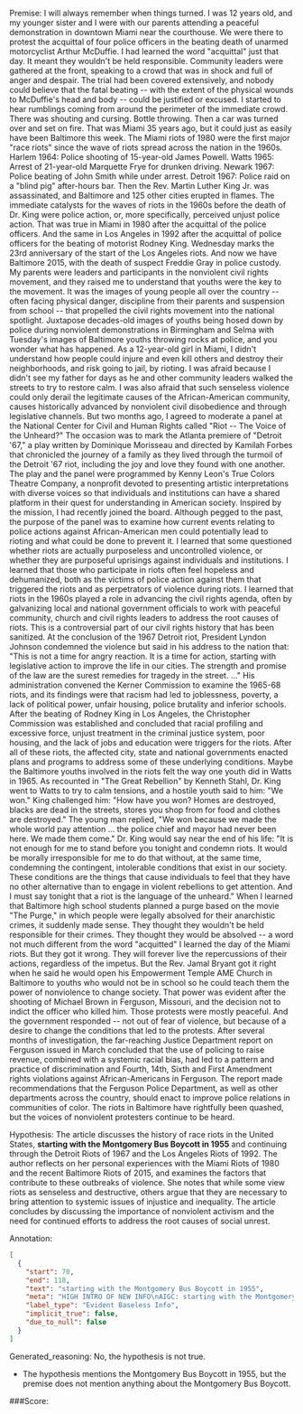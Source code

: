 
Premise:
I will always remember when things turned. I was 12 years old, and my younger sister and I were with our parents attending a peaceful demonstration in downtown Miami near the courthouse. We were there to protest the acquittal of four police officers in the beating death of unarmed motorcyclist Arthur McDuffie. I had learned the word "acquittal" just that day. It meant they wouldn't be held responsible. Community leaders were gathered at the front, speaking to a crowd that was in shock and full of anger and despair. The trial had been covered extensively, and nobody could believe that the fatal beating -- with the extent of the physical wounds to McDuffie's head and body -- could be justified or excused. I started to hear rumblings coming from around the perimeter of the immediate crowd. There was shouting and cursing. Bottle throwing. Then a car was turned over and set on fire. That was Miami 35 years ago, but it could just as easily have been Baltimore this week. The Miami riots of 1980 were the first major "race riots" since the wave of riots spread across the nation in the 1960s. Harlem 1964: Police shooting of 15-year-old James Powell. Watts 1965: Arrest of 21-year-old Marquette Frye for drunken driving. Newark 1967: Police beating of John Smith while under arrest. Detroit 1967: Police raid on a "blind pig" after-hours bar. Then the Rev. Martin Luther King Jr. was assassinated, and Baltimore and 125 other cities erupted in flames. The immediate catalysts for the waves of riots in the 1960s before the death of Dr. King were police action, or, more specifically, perceived unjust police action. That was true in Miami in 1980 after the acquittal of the police officers. And the same in Los Angeles in 1992 after the acquittal of police officers for the beating of motorist Rodney King. Wednesday marks the 23rd anniversary of the start of the Los Angeles riots. And now we have Baltimore 2015, with the death of suspect Freddie Gray in police custody. My parents were leaders and participants in the nonviolent civil rights movement, and they raised me to understand that youths were the key to the movement. It was the images of young people all over the country -- often facing physical danger, discipline from their parents and suspension from school -- that propelled the civil rights movement into the national spotlight. Juxtapose decades-old images of youths being hosed down by police during nonviolent demonstrations in Birmingham and Selma with Tuesday's images of Baltimore youths throwing rocks at police, and you wonder what has happened. As a 12-year-old girl in Miami, I didn't understand how people could injure and even kill others and destroy their neighborhoods, and risk going to jail, by rioting. I was afraid because I didn't see my father for days as he and other community leaders walked the streets to try to restore calm. I was also afraid that such senseless violence could only derail the legitimate causes of the African-American community, causes historically advanced by nonviolent civil disobedience and through legislative channels. But two months ago, I agreed to moderate a panel at the National Center for Civil and Human Rights called "Riot -- The Voice of the Unheard?" The occasion was to mark the Atlanta premiere of "Detroit '67," a play written by Dominique Morisseau and directed by Kamilah Forbes that chronicled the journey of a family as they lived through the turmoil of the Detroit '67 riot, including the joy and love they found with one another. The play and the panel were programmed by Kenny Leon's True Colors Theatre Company, a nonprofit devoted to presenting artistic interpretations with diverse voices so that individuals and institutions can have a shared platform in their quest for understanding in American society. Inspired by the mission, I had recently joined the board. Although pegged to the past, the purpose of the panel was to examine how current events relating to police actions against African-American men could potentially lead to rioting and what could be done to prevent it. I learned that some questioned whether riots are actually purposeless and uncontrolled violence, or whether they are purposeful uprisings against individuals and institutions. I learned that those who participate in riots often feel hopeless and dehumanized, both as the victims of police action against them that triggered the riots and as perpetrators of violence during riots. I learned that riots in the 1960s played a role in advancing the civil rights agenda, often by galvanizing local and national government officials to work with peaceful community, church and civil rights leaders to address the root causes of riots. This is a controversial part of our civil rights history that has been sanitized. At the conclusion of the 1967 Detroit riot, President Lyndon Johnson condemned the violence but said in his address to the nation that: "This is not a time for angry reaction. It is a time for action, starting with legislative action to improve the life in our cities. The strength and promise of the law are the surest remedies for tragedy in the street. ..." His administration convened the Kerner Commission to examine the 1965-68 riots, and its findings were that racism had led to joblessness, poverty, a lack of political power, unfair housing, police brutality and inferior schools. After the beating of Rodney King in Los Angeles, the Christopher Commission was established and concluded that racial profiling and excessive force, unjust treatment in the criminal justice system, poor housing, and the lack of jobs and education were triggers for the riots. After all of these riots, the affected city, state and national governments enacted plans and programs to address some of these underlying conditions. Maybe the Baltimore youths involved in the riots felt the way one youth did in Watts in 1965. As recounted in "The Great Rebellion" by Kenneth Stahl, Dr. King went to Watts to try to calm tensions, and a hostile youth said to him:  "We won." King challenged him: "How have you won? Homes are destroyed, blacks are dead in the streets, stores you shop from for food and clothes are destroyed." The young man replied, "We won because we made the whole world pay attention ... the police chief and mayor had never been here. We made them come." Dr. King would say near the end of his life: "It is not enough for me to stand before you tonight and condemn riots. It would be morally irresponsible for me to do that without, at the same time, condemning the contingent, intolerable conditions that exist in our society. These conditions are the things that cause individuals to feel that they have no other alternative than to engage in violent rebellions to get attention. And I must say tonight that a riot is the language of the unheard." When I learned that Baltimore high school students planned a purge based on the movie "The Purge," in which people were legally absolved for their anarchistic crimes, it suddenly made sense. They thought they wouldn't be held responsible for their crimes. They thought they would be absolved -- a word not much different from the word "acquitted" I learned the day of the Miami riots. But they got it wrong. They will forever live the repercussions of their actions, regardless of the impetus. But the Rev. Jamal Bryant got it right when he said he would open his Empowerment Temple AME Church in Baltimore to youths who would not be in school so he could teach them the power of nonviolence to change society. That power was evident after the shooting of Michael Brown in Ferguson, Missouri, and the decision not to indict the officer who killed him. Those protests were mostly peaceful. And the government responded -- not out of fear of violence, but because of a desire to change the conditions that led to the protests. After several months of investigation, the far-reaching Justice Department report on Ferguson issued in March concluded that the use of policing to raise revenue, combined with a systemic racial bias, had led to a pattern and practice of discrimination and Fourth, 14th, Sixth and First Amendment rights violations against African-Americans in Ferguson. The report made recommendations that the Ferguson Police Department, as well as other departments across the country, should enact to improve police relations in communities of color. The riots in Baltimore have rightfully been quashed, but the voices of nonviolent protesters continue to be heard.


Hypothesis:
The article discusses the history of race riots in the United States, **starting with the Montgomery Bus Boycott in 1955** and continuing through the Detroit Riots of 1967 and the Los Angeles Riots of 1992. The author reflects on her personal experiences with the Miami Riots of 1980 and the recent Baltimore Riots of 2015, and examines the factors that contribute to these outbreaks of violence. She notes that while some view riots as senseless and destructive, others argue that they are necessary to bring attention to systemic issues of injustice and inequality. The article concludes by discussing the importance of nonviolent activism and the need for continued efforts to address the root causes of social unrest.

Annotation:
```json
[
  {
    "start": 70,
    "end": 118,
    "text": "starting with the Montgomery Bus Boycott in 1955",
    "meta": "HIGH INTRO OF NEW INFO\nAIGC: starting with the Montgomery Bus Boycott in 1955 \nOriginal: No mentioned of  Montgomery Bus Boycott in 1955 in the source content.\n",
    "label_type": "Evident Baseless Info",
    "implicit_true": false,
    "due_to_null": false
  }
]
```

Generated_reasoning:
No, the hypothesis is not true. 
- The hypothesis mentions the Montgomery Bus Boycott in 1955, but the premise does not mention anything about the Montgomery Bus Boycott.

###Score:
